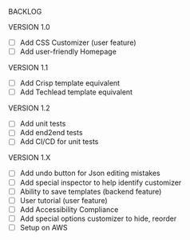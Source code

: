 BACKLOG

VERSION 1.0

- [ ] Add CSS Customizer (user feature)
- [ ] Add user-friendly Homepage

VERSION 1.1

- [ ] Add Crisp template equivalent
- [ ] Add Techlead template equivalent

VERSION 1.2

- [ ] Add unit tests
- [ ] Add end2end tests
- [ ] Add CI/CD for unit tests

VERSION 1.X

- [ ] Add undo button for Json editing mistakes
- [ ] Add special inspector to help identify customizer
- [ ] Ability to save templates (backend feature)
- [ ] User tutorial (user feature)
- [ ] Add Accessibility Compliance
- [ ] Add special options customizer to hide, reorder
- [ ] Setup on AWS
